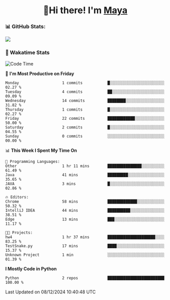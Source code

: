  <h1 align="center">👋Hi there! I'm <a href="https://liumyblog.cn">Maya</a></h1>

### 📊 GitHub Stats:
<p href="https://github.com/anuraghazra/github-readme-stats">
<img align="left" src="https://github-readme-stats.vercel.app/api?username=liumy-lay&show_icons=true&title_color=ffffff&icon_color=ffffff&text_color=ffffff&bg_color=D80835&hide_title=true" />
</p>
<br clear="left"/>

### 🚀 Wakatime Stats
<!--START_SECTION:waka-->
![Code Time](http://img.shields.io/badge/Code%20Time-147%20hrs%2032%20mins-blue)

📅 **I'm Most Productive on Friday** 

```text
Monday                   1 commits           █░░░░░░░░░░░░░░░░░░░░░░░░   02.27 % 
Tuesday                  4 commits           ██░░░░░░░░░░░░░░░░░░░░░░░   09.09 % 
Wednesday                14 commits          ████████░░░░░░░░░░░░░░░░░   31.82 % 
Thursday                 1 commits           █░░░░░░░░░░░░░░░░░░░░░░░░   02.27 % 
Friday                   22 commits          ████████████░░░░░░░░░░░░░   50.00 % 
Saturday                 2 commits           █░░░░░░░░░░░░░░░░░░░░░░░░   04.55 % 
Sunday                   0 commits           ░░░░░░░░░░░░░░░░░░░░░░░░░   00.00 % 
```


📊 **This Week I Spent My Time On** 

```text
💬 Programming Languages: 
Other                    1 hr 11 mins        ███████████████░░░░░░░░░░   61.49 % 
Java                     41 mins             █████████░░░░░░░░░░░░░░░░   35.65 % 
JAVA                     3 mins              █░░░░░░░░░░░░░░░░░░░░░░░░   02.86 % 

🔥 Editors: 
Chrome                   58 mins             █████████████░░░░░░░░░░░░   50.32 % 
IntelliJ IDEA            44 mins             ██████████░░░░░░░░░░░░░░░   38.51 % 
Edge                     13 mins             ███░░░░░░░░░░░░░░░░░░░░░░   11.17 % 

🐱‍💻 Projects: 
hw4                      1 hr 37 mins        █████████████████████░░░░   83.25 % 
TestSnake.py             17 mins             ████░░░░░░░░░░░░░░░░░░░░░   15.37 % 
Unknown Project          1 min               ░░░░░░░░░░░░░░░░░░░░░░░░░   01.39 % 
```

**I Mostly Code in Python** 

```text
Python                   2 repos             █████████████████████████   100.00 % 
```




 Last Updated on 08/12/2024 10:40:48 UTC
<!--END_SECTION:waka-->
